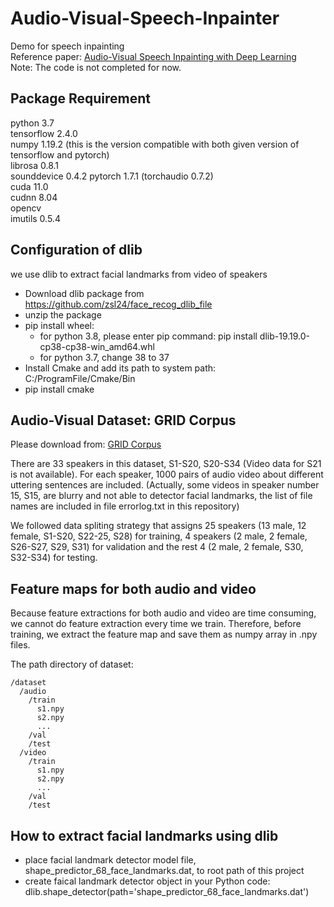 # Audio-Visual-Speech-Inpainter
Demo for speech inpainting  
Reference paper: [Audio-Visual Speech Inpainting with Deep Learning](https://arxiv.org/abs/2010.04556)  
Note: The code is not completed for now.  

## Package Requirement
python 3.7  
tensorflow 2.4.0  
numpy 1.19.2 (this is the version compatible with both given version of tensorflow and pytorch)  
librosa 0.8.1  
sounddevice 0.4.2 
pytorch 1.7.1 (torchaudio 0.7.2)  
cuda 11.0  
cudnn 8.04  
opencv  
imutils 0.5.4  


## Configuration of dlib
we use dlib to extract facial landmarks from video of speakers  
- Download dlib package from https://github.com/zsl24/face_recog_dlib_file
- unzip the package
- pip install wheel:
  - for python 3.8, please enter pip command: pip install dlib-19.19.0-cp38-cp38-win_amd64.whl
  - for python 3.7, change 38 to 37
- Install Cmake and add its path to system path: C:/ProgramFile/Cmake/Bin
- pip install cmake

## Audio-Visual Dataset: GRID Corpus
Please download from: [GRID Corpus](http://spandh.dcs.shef.ac.uk/gridcorpus/)  

There are 33 speakers in this dataset, S1-S20, S20-S34 (Video data for S21 is not available). For each speaker, 1000 pairs of audio video about different uttering sentences are included. (Actually, some videos in speaker number 15, S15, are blurry and not able to detector facial landmarks, the list of file names are included in file errorlog.txt in this repository)

We followed data spliting strategy that assigns 25 speakers (13 male, 12 female, S1-S20, S22-25, S28) for training, 4 speakers (2 male, 2 female, S26-S27, S29, S31) for validation and the rest 4 (2 male, 2 female, S30, S32-S34) for testing.  

## Feature maps for both audio and video
Because feature extractions for both audio and video are time consuming, we cannot do feature extraction every time we train. Therefore, before training, we extract the feature map and save them as numpy array in .npy files.  

The path directory of dataset:  
~~~
/dataset  
  /audio  
    /train  
      s1.npy  
      s2.npy  
      ...  
    /val  
    /test  
  /video  
    /train  
      s1.npy  
      s2.npy  
      ...  
    /val  
    /test  
~~~

## How to extract facial landmarks using dlib
- place facial landmark detector model file, shape_predictor_68_face_landmarks.dat, to root path of this project
- create faical landmark detector object in your Python code: dlib.shape_detector(path='shape_predictor_68_face_landmarks.dat')


